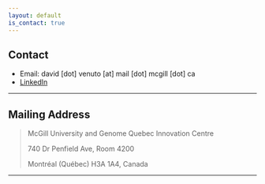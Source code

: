 ```yaml
---
layout: default
is_contact: true
---
```


## Contact

* Email: david [dot] venuto [at] mail [dot] mcgill [dot] ca
* [LinkedIn](https://www.linkedin.com/in/david-venuto-53344b9a/)

---

## Mailing Address

> McGill University and Genome Quebec Innovation Centre
>
> 740 Dr Penfield Ave, Room 4200
>
> Montréal (Québec) H3A 1A4, Canada

---

